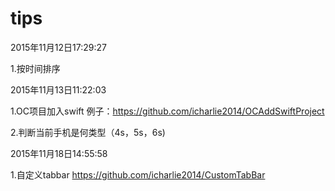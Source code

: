 # tips

2015年11月12日17:29:27 

1.按时间排序

2015年11月13日11:22:03

1.OC项目加入swift 例子：https://github.com/icharlie2014/OCAddSwiftProject

2.判断当前手机是何类型（4s，5s，6s)

2015年11月18日14:55:58

1.自定义tabbar https://github.com/icharlie2014/CustomTabBar

